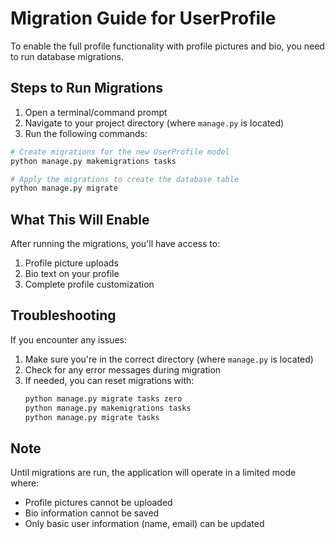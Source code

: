 # Migration Guide for UserProfile

To enable the full profile functionality with profile pictures and bio, you need to run database migrations.

## Steps to Run Migrations

1. Open a terminal/command prompt
2. Navigate to your project directory (where `manage.py` is located)
3. Run the following commands:

```bash
# Create migrations for the new UserProfile model
python manage.py makemigrations tasks

# Apply the migrations to create the database table
python manage.py migrate
```

## What This Will Enable

After running the migrations, you'll have access to:

1. Profile picture uploads
2. Bio text on your profile
3. Complete profile customization

## Troubleshooting

If you encounter any issues:

1. Make sure you're in the correct directory (where `manage.py` is located)
2. Check for any error messages during migration
3. If needed, you can reset migrations with:
   ```bash
   python manage.py migrate tasks zero
   python manage.py makemigrations tasks
   python manage.py migrate tasks
   ```

## Note

Until migrations are run, the application will operate in a limited mode where:
- Profile pictures cannot be uploaded
- Bio information cannot be saved
- Only basic user information (name, email) can be updated